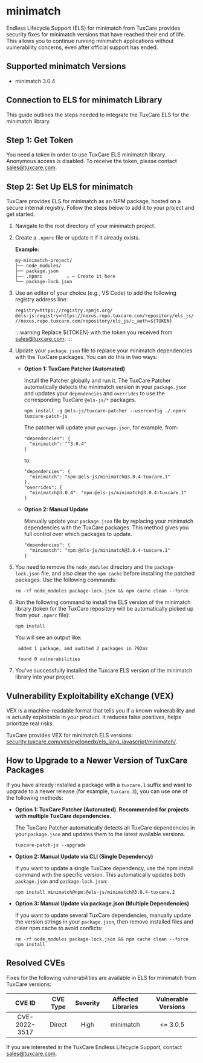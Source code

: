 # minimatch

Endless Lifecycle Support (ELS) for minimatch from TuxCare provides security fixes for minimatch versions that have reached their end of life. This allows you to continue running minimatch applications without vulnerability concerns, even after official support has ended.

## Supported minimatch Versions

* minimatch 3.0.4

## Connection to ELS for minimatch Library

This guide outlines the steps needed to integrate the TuxCare ELS for the minimatch library.

## Step 1: Get Token

You need a token in order to use TuxCare ELS minimatch library. Anonymous access is disabled. To receive the token, please contact [sales@tuxcare.com](mailto:sales@tuxcare.com).

## Step 2: Set Up ELS for minimatch

TuxCare provides ELS for minimatch as an NPM package, hosted on a secure internal registry. Follow the steps below to add it to your project and get started.

1. Navigate to the root directory of your minimatch project.
2. Create a `.npmrc` file or update it if it already exists.

   **Example:**

   ```text
   my-minimatch-project/
   ├── node_modules/
   ├── package.json
   ├── .npmrc         ⚠️ ← Create it here
   └── package-lock.json
   ```

3. Use an editor of your choice (e.g., VS Code) to add the following registry address line:

   <CodeWithCopy>

   ```text
   registry=https://registry.npmjs.org/
   @els-js:registry=https://nexus.repo.tuxcare.com/repository/els_js/
   //nexus.repo.tuxcare.com/repository/els_js/:_auth=${TOKEN}
   ```

   </CodeWithCopy>

   :::warning
   Replace ${TOKEN} with the token you received from [sales@tuxcare.com](mailto:sales@tuxcare.com).
   :::

4. Update your `package.json` file to replace your minimatch dependencies with the TuxCare packages. You can do this in two ways:

   * **Option 1: TuxCare Patcher (Automated)**

     Install the Patcher globally and run it. The TuxCare Patcher automatically detects the minimatch version in your `package.json` and updates your `dependencies` and `overrides` to use the corresponding TuxCare `@els-js/*` packages.

     <CodeWithCopy>

     ```text
     npm install -g @els-js/tuxcare-patcher --userconfig ./.npmrc
     tuxcare-patch-js
     ```

     </CodeWithCopy>

     The patcher will update your `package.json`, for example, from:

     ```text
     "dependencies": {
       "minimatch": "^3.0.4"
     }
     ```

     to:

     ```text
     "dependencies": {
       "minimatch": "npm:@els-js/minimatch@3.0.4-tuxcare.1"
     },
     "overrides": {
       "minimatch@3.0.4": "npm:@els-js/minimatch@3.0.4-tuxcare.1"
     }
     ```
    
   * **Option 2: Manual Update**

     Manually update your `package.json` file by replacing your minimatch dependencies with the TuxCare packages. This method gives you full control over which packages to update.

     <CodeWithCopy>

     ```text
     "dependencies": {
       "minimatch": "npm:@els-js/minimatch@3.0.4-tuxcare.1"
     }
     ```

     </CodeWithCopy>

5. You need to remove the `node_modules` directory and the `package-lock.json` file, and also clear the `npm cache` before installing the patched packages. Use the following commands:
   
   <CodeWithCopy>

   ```text
   rm -rf node_modules package-lock.json && npm cache clean --force
   ```

   </CodeWithCopy>

6. Run the following command to install the ELS version of the minimatch library (token for the TuxCare repository will be automatically picked up from your `.npmrc` file):

   <CodeWithCopy>

   ```text
   npm install
   ```

   </CodeWithCopy>

   You will see an output like:

   ```text
    added 1 package, and audited 2 packages in 792ms
    
    found 0 vulnerabilities
   ```

7. You've successfully installed the Tuxcare ELS version of the minimatch library into your project.

## Vulnerability Exploitability eXchange (VEX) 

VEX is a machine-readable format that tells you if a known vulnerability and is actually exploitable in your product. It reduces false positives, helps prioritize real risks.

TuxCare provides VEX for minimatch ELS versions: [security.tuxcare.com/vex/cyclonedx/els_lang_javascript/minimatch/](https://security.tuxcare.com/vex/cyclonedx/els_lang_javascript/minimatch/).

## How to Upgrade to a Newer Version of TuxCare Packages

If you have already installed a package with a `tuxcare.1` suffix and want to upgrade to a newer release (for example, `tuxcare.3`), you can use one of the following methods:

* **Option 1: TuxCare Patcher (Automated). Recommended for projects with multiple TuxCare dependencies.**

  The TuxCare Patcher automatically detects all TuxCare dependencies in your `package.json` and updates them to the latest available versions.

  <CodeWithCopy>

  ```text
  tuxcare-patch-js --upgrade
  ```

  </CodeWithCopy>

* **Option 2: Manual Update via CLI (Single Dependency)**

  If you want to update a single TuxCare dependency, use the npm install command with the specific version. This automatically updates both `package.json` and `package-lock.json`:

  <CodeWithCopy>

  ```text
  npm install minimatch@npm:@els-js/minimatch@3.0.4-tuxcare.2
  ```

  </CodeWithCopy>

* **Option 3: Manual Update via package.json (Multiple Dependencies)**

  If you want to update several TuxCare dependencies, manually update the version strings in your `package.json`, then remove installed files and clear npm cache to avoid conflicts:

  <CodeWithCopy>

  ```text
  rm -rf node_modules package-lock.json && npm cache clean --force
  npm install
  ```

  </CodeWithCopy>

## Resolved CVEs

Fixes for the following vulnerabilities are available in ELS for minimatch from TuxCare versions:

| CVE ID         | CVE Type | Severity | Affected Libraries | Vulnerable Versions |
| :------------: | :------: |:--------:|:------------------:| :----------------: |
| CVE-2022-3517  | Direct   | High     | minimatch          | <= 3.0.5           |

If you are interested in the TuxCare Endless Lifecycle Support, contact [sales@tuxcare.com](mailto:sales@tuxcare.com).
